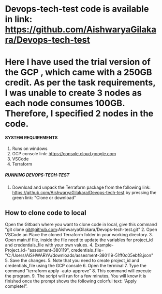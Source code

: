 # Devops-tech-test code is available in link: https://github.com/AishwaryaGilakara/Devops-tech-test
# Here I have used the trial version of the GCP , which came with a 250GB credit. As per the task requirements, I was unable to create 3 nodes as each node consumes 100GB. Therefore, I specified 2 nodes in the code. 

####    SYSTEM REQUIREMENTS ####

1. Runs on windows
2. GCP console link: https://console.cloud.google.com
3. VSCode
4. Terraform

#####    RUNNING DEVOPS-TECH-TEST    #########

1. Download and unpack the Terraform package from the following link: https://github.com/AishwaryaGilakara/Devops-tech-test by pressing the green link: "Clone or download"
##    How to clone code to local  ##
Open the Gitbash where you want to clone code in local, give this command "git clone git@github.com:AishwaryaGilakara/Devops-tech-test.git"
2. Open VSCode an Place the cloned Terraform folder in your working directory.
3. Open main.tf file, inside the file need to update the variables for project_id and credentials_file with your own values.
4. Example- Project_id="assesment-380119", credentials_file= "C:/Users/AISHWARYA/downloads/assesment-380119-51ff0c05ebf8.json"
5. Save the changes.
5. Note that you need to create project_id and credentials_file using the GCP console
6. Open the terminal 
7. Type the command "terraform apply -auto-approve"
8. This command will execute the program.
9. The script will run for a few minutes, You will know it is finished once the prompt shows the following colorful text: “Apply complete!”.
